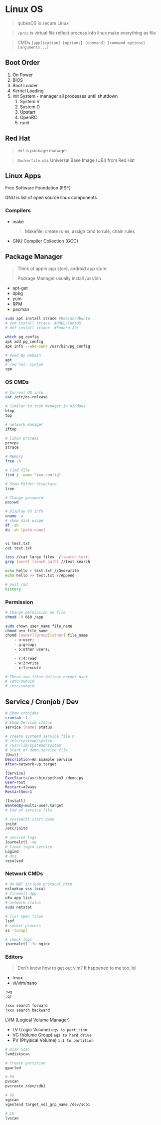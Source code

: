 # Linux OS
>
> qubesOS is secure Linux

> `/proc` is virtual file reflect process info
linux make everything as file

> CMDs `[application] [options] [command] [command options] [arguments...]`

## Boot Order

1. On Power
2. BIOS
3. Boot Loader
4. Kernel Loading
5. Init System - manager all processes until shutdown
   1. System V
   2. System D
   3. Upstart
   4. OpenRC
   5. runit

## Red Hat

> `dnf` is package manager

> `Dockerfile.ubi` Universal Base Image (UBI) from Red Hat

## Linux Apps

Free Software Foundation (FSF)

GNU is list of open source linux components

### Compilers

- make
  > Makefile: create rules, assign cmd to rule, chain rules
- GNU Compiler Collection (GCC)

## Package Manager
>
> Think of apple app store, android app store
>
> Package Manager usually install /usr/bin

- apt-get
- dpkg
- yum
- RPM
- pacman

```bash
sudo apt install strace #Debian/Ubuntu 
# yum install strace  #RHEL/CentOS
# dnf install strace  #Fedora 22+

which pg_config
apk add pg_config
apk info --who-owns /usr/bin/pg_config

# Used By Debain
apt
# red hat, syntom
rpm
```

### OS CMDs

```bash
# Current OS info
cat /etc/os-release

# Similar to task manager in Windows 
htop
top

# network manager
iftop

# linux process
procps
strace

# Memory
free -h

# Find file
find / -name "xxx.config"

# Show Folder Structure
tree

# Change password
passwd

# Display OS info
uname -a
# show disk usage
df -ah
du -sh [path-name]


vi test.txt
cat test.txt

less //cat large files  /[search_text]
grep [word] [seach_path] //text search

echo hello > test.txt //Overwrite
echo hello >> test.txt //Append

# past cmd
history
```

### Permission

```bash
# Change permission on file
chmod -R 660 /app

sudo chown user_name file_name
chmod u+x file_name
chomd [owner][group][other] file_name
    - u:user;
    - g:group;
    - o:other users;

    - r:4:read
    - w:2:write
    - x:1:excute

# These two files defines noroot user
# /etc/subuid
# /etc/subgid
```

## Service / Cronjob / Dev

```bash
# Show cronjobs
crontab –l
# Show Service status
service [name] status

# create systemd service file @
# /etc/systemd/system
# /usr/lib/systemd/system
# Start of demo.service file
[Unit]
Description=An Example Service
After=network-up.target

[Service]
ExecStart=/usr/bin/python3 /demo.py
User=root
Restart=always
RestartSec=1

[Install]
WantedBy=multi-user.target
# End of service file

# systemctl start demo
initd
/etc/initd

# sevices logs
Journalctl -xe
# linux login service
Logind
# dns
resolved
```

### Network CMDs

```bash
# do NOT include protocol http
nslookup sss.local
# firewall app
ufw app list
# network status
sudo netstat

# list open files
lsof
# socket process
ss -tunapl

# check logs
journalctl -fu nginx
```

### Editors
>
> Don't know how to get out vim? It happened to me too, lol

- tmux
- vi/vim/nano

```bash
:wq
:q!

/xxx search forward
?xxx search backward
```

LVM (Logical Volume Manager)

- LV (Logic Volume) `eqs to partition`
- VG (Volume Group) `eqs to hard drive`
- PV (Physical Volume) `1:1 to partition`

```bash
# Disk Scan
lvmdiskscan

# Create partition
gparted 

# PV
pvscan
pvcreate /dev/sdb1

# VG
vgscan
vgextend target_vol_grp_name /dev/sdb1

# LV
lvscan

```
